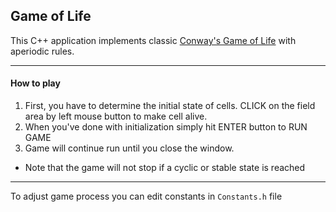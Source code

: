 ## Game of Life
This C++ application implements classic [Conway's Game of Life](https://en.wikipedia.org/wiki/Conway%27s_Game_of_Life) with aperiodic rules.

---
#### How to play

1. First, you have to determine the initial state of cells. CLICK on the field area by left mouse button to make cell alive.
2. When you've done with initialization simply hit ENTER button to RUN GAME
3. Game will continue run until you close the window.
* Note that the game will not stop if a cyclic or stable state is reached

---
To adjust game process you can edit constants in `Constants.h` file
